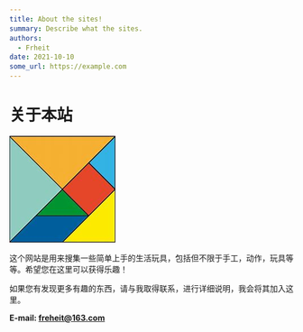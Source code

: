 ```yaml
---
title: About the sites! 
summary: Describe what the sites. 
authors:   
  - Frheit
date: 2021-10-10
some_url: https://example.com 
---
```

# 关于本站



![Tangram](img/Tangram.jpeg "Tangram")

这个网站是用来搜集一些简单上手的生活玩具，包括但不限于手工，动作，玩具等等。希望您在这里可以获得乐趣！

如果您有发现更多有趣的东西，请与我取得联系，进行详细说明，我会将其加入这里。

**E-mail: freheit@163.com**

